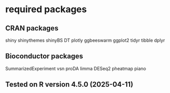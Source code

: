 # required packages

## CRAN packages
shiny
shinythemes
shinyBS
DT
plotly
ggbeeswarm
ggplot2
tidyr
tibble
dplyr

## Bioconductor packages
SummarizedExperiment
vsn
proDA
limma
DESeq2
pheatmap
piano

## Tested on R version 4.5.0 (2025-04-11)
